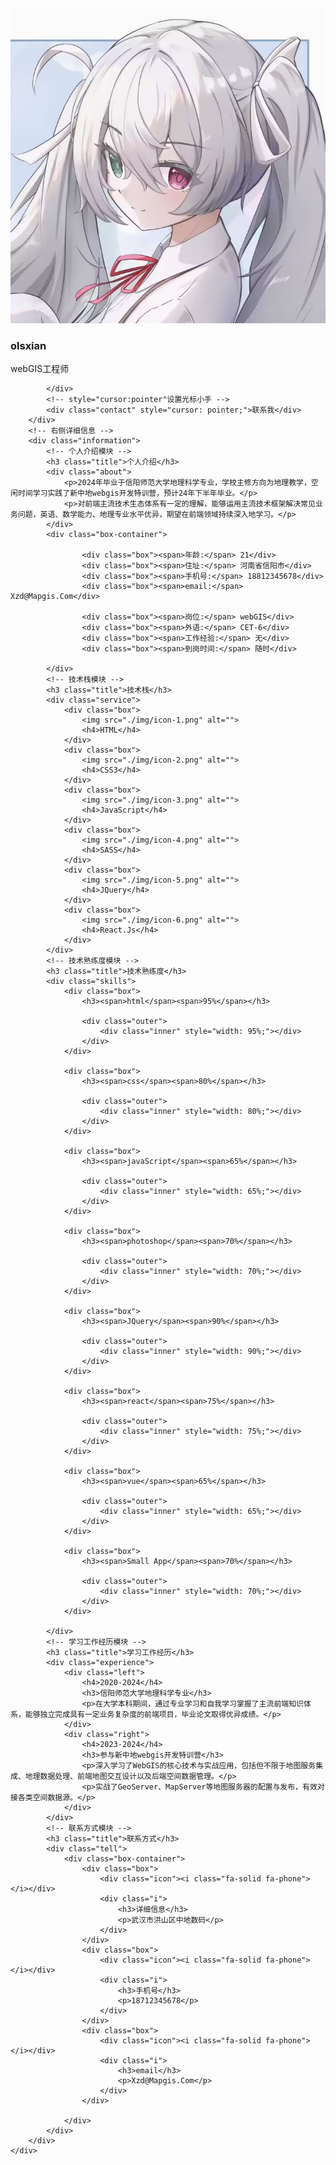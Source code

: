<!DOCTYPE html>
<html lang="en">
<head>
    <meta charset="UTF-8">
    <meta name="viewport" content="width=device-width, initial-scale=1.0">
    <title>个人简历_grid改写版</title>
    <link rel="shortcut icon" href="favicon.ico" type="img/x-icon">
    <link rel="stylesheet" href="./fontawesome/css/all.min.css">
    <link rel="stylesheet" href="./css/style.css">

</head>
<body>
    <!-- 最外层整体模块 -->
    <div class="container">
        <!-- 左侧个人概要 -->
        <div class="profile">
            <img src="./img/bc.png" alt="">
            <h3>olsxian</h3>
            <p>webGIS工程师</p>
            <div class="icon">
                <a href=""><i class="fa-brands fa-github"></i></a>
                <a href=""><i class="fa-brands fa-weibo"></i></a>
                <a href=""><i class="fa-brands fa-weixin"></i></a>
                <a href=""><i class="fa-brands fa-qq"></i></a>
                
            </div>
            <!-- style="cursor:pointer"设置光标小手 -->
            <div class="contact" style="cursor: pointer;">联系我</div>
        </div>
        <!-- 右侧详细信息 -->
        <div class="information">
            <!-- 个人介绍模块 -->
            <h3 class="title">个人介绍</h3>
            <div class="about">
                <p>2024年毕业于信阳师范大学地理科学专业，学校主修方向为地理教学，空闲时间学习实践了新中地webgis开发特训营，预计24年下半年毕业。</p>
                <p>对前端主流技术生态体系有一定的理解，能够运用主流技术框架解决常见业务问题，英语、数学能力、地理专业水平优异，期望在前端领域持续深入地学习。</p>
            </div>
            <div class="box-container">
              
                    <div class="box"><span>年龄:</span> 21</div>
                    <div class="box"><span>住址:</span> 河南省信阳市</div>
                    <div class="box"><span>手机号:</span> 18812345678</div>
                    <div class="box"><span>email:</span> Xzd@Mapgis.Com</div>

                    <div class="box"><span>岗位:</span> webGIS</div>
                    <div class="box"><span>外语:</span> CET-6</div>
                    <div class="box"><span>工作经验:</span> 无</div>
                    <div class="box"><span>到岗时间:</span> 随时</div>
            
            </div>
            <!-- 技术栈模块 -->
            <h3 class="title">技术栈</h3>
            <div class="service">
                <div class="box">
                    <img src="./img/icon-1.png" alt="">
                    <h4>HTML</h4>
                </div>
                <div class="box">
                    <img src="./img/icon-2.png" alt="">
                    <h4>CSS3</h4>
                </div>
                <div class="box">
                    <img src="./img/icon-3.png" alt="">
                    <h4>JavaScript</h4>
                </div>
                <div class="box">
                    <img src="./img/icon-4.png" alt="">
                    <h4>SASS</h4>
                </div>
                <div class="box">
                    <img src="./img/icon-5.png" alt="">
                    <h4>JQuery</h4>
                </div>
                <div class="box">
                    <img src="./img/icon-6.png" alt="">
                    <h4>React.Js</h4>
                </div>
            </div>
            <!-- 技术熟练度模块 -->
            <h3 class="title">技术熟练度</h3>
            <div class="skills">
                <div class="box">
                    <h3><span>html</span><span>95%</span></h3>
                    
                    <div class="outer">
                        <div class="inner" style="width: 95%;"></div>
                    </div>
                </div>
                
                <div class="box">
                    <h3><span>css</span><span>80%</span></h3>
    
                    <div class="outer">
                        <div class="inner" style="width: 80%;"></div>
                    </div>
                </div>
                
                <div class="box">
                    <h3><span>javaScript</span><span>65%</span></h3>
                
                    <div class="outer">
                        <div class="inner" style="width: 65%;"></div>
                    </div>
                </div>
                
                <div class="box">
                    <h3><span>photoshop</span><span>70%</span></h3>
                    
                    <div class="outer">
                        <div class="inner" style="width: 70%;"></div>
                    </div>
                </div>
                
                <div class="box">
                    <h3><span>JQuery</span><span>90%</span></h3>
                    
                    <div class="outer">
                        <div class="inner" style="width: 90%;"></div>
                    </div>
                </div>
                
                <div class="box">
                    <h3><span>react</span><span>75%</span></h3>
                    
                    <div class="outer">
                        <div class="inner" style="width: 75%;"></div>
                    </div>
                </div>
                
                <div class="box">
                    <h3><span>vue</span><span>65%</span></h3>
                    
                    <div class="outer">
                        <div class="inner" style="width: 65%;"></div>
                    </div>
                </div>
                
                <div class="box">
                    <h3><span>Small App</span><span>70%</span></h3>
                    
                    <div class="outer">
                        <div class="inner" style="width: 70%;"></div>
                    </div>
                </div>
                
            </div>
            <!-- 学习工作经历模块 -->
            <h3 class="title">学习工作经历</h3>
            <div class="experience">
                <div class="left">
                    <h4>2020-2024</h4>
                    <h3>信阳师范大学地理科学专业</h3>
                    <p>在大学本科期间，通过专业学习和自我学习掌握了主流前端知识体系，能够独立完成具有一定业务复杂度的前端项目，毕业论文取得优异成绩。</p>
                </div>
                <div class="right">
                    <h4>2023-2024</h4>
                    <h3>参与新中地webgis开发特训营</h3>
                    <p>深入学习了WebGIS的核心技术与实战应用，包括但不限于地图服务集成、地理数据处理、前端地图交互设计以及后端空间数据管理。</p>
                    <p>实战了GeoServer、MapServer等地图服务器的配置与发布，有效对接各类空间数据源。</p>
                </div>
            </div>
            <!-- 联系方式模块 -->
            <h3 class="title">联系方式</h3>
            <div class="tell">
                <div class="box-container">
                    <div class="box">
                        <div class="icon"><i class="fa-solid fa-phone"></i></div>
                        <div class="i">
                            <h3>详细信息</h3>
                            <p>武汉市洪山区中地数码</p>
                        </div>
                    </div>
                    <div class="box">
                        <div class="icon"><i class="fa-solid fa-phone"></i></div>
                        <div class="i">
                            <h3>手机号</h3>
                            <p>18712345678</p>
                        </div>
                    </div>
                    <div class="box">
                        <div class="icon"><i class="fa-solid fa-phone"></i></div>
                        <div class="i">
                            <h3>email</h3>
                            <p>Xzd@Mapgis.Com</p>
                        </div>
                    </div>
                    
                </div>
            </div>
        </div>
    </div>
</body>
</html>
